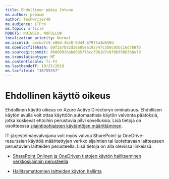 ```yaml
---
title: Ehdollinen pääsy Intune
ms.author: pebaum
author: Techwriter40
ms.audience: ITPro
ms.topic: article
ROBOTS: NOINDEX, NOFOLLOW
localization_priority: Normal
ms.assetid: aecba7c5-e86d-4ec8-9d44-679f5a3d659d
ms.openlocfilehash: b0f2a7bd2d28a05ea192747c5b8c95bc16d7b8fb
ms.sourcegitcommit: 0b06093dabd685f76cc39b1d7c0f8b03883b6e79
ms.translationtype: MT
ms.contentlocale: fi-FI
ms.lasthandoff: 10/25/2019
ms.locfileid: "36755557"
---
```

# <a name="conditional-access"></a>Ehdollinen käyttö oikeus

Ehdollinen käyttö oikeus on Azure Active Directoryn ominaisuus. Ehdollisen käytön avulla voit ottaa käyttöön automaattisia käytön valvonta päätöksiä, jotka koskevat ehtoihin perustuvia pilvi sovelluksia. Lisä tietoja on osoitteessa [sijaintipohjaisten käytäntöjen määrittäminen](https://docs.microsoft.com/azure/active-directory/conditional-access/overview).

IT-järjestelmänvalvojana voit myös valvoa SharePoint-ja OneDrive-resurssien käyttöä määritettyjen verkko sijaintien tai luotettavaan laitteeseen perustuvien laitteiden perusteella. Lisä tietoja on alla olevissa linkeissä.

- [SharePoint Onlinen ja OneDriven tietojen käytön hallitseminen verkkosijainnin perusteella](https://docs.microsoft.com/sharepoint/control-access-based-on-network-location)

- [Hallitsemattomien laitteiden käytön hallinta](https://docs.microsoft.com/sharepoint/control-access-from-unmanaged-devices)


